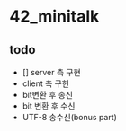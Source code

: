 # 42_minitalk

## todo
- [] server 측 구현
- client 측 구현
- bit변환 후 송신
- bit 변환 후 수신
- UTF-8 송수신(bonus part)
